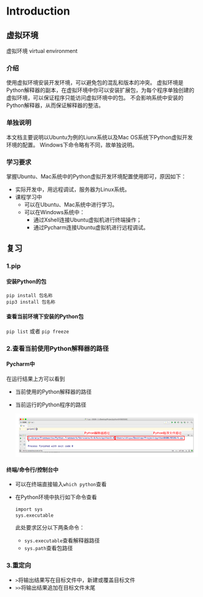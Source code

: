 # Introduction

## 虚拟环境

虚拟环境 virtual environment

### 介绍

使用虚拟环境安装开发环境，可以避免包的混乱和版本的冲突。 虚拟环境是Python解释器的副本，在虚拟环境中你可以安装扩展包，为每个程序单独创建的虚拟环境，可以保证程序只能访问虚拟环境中的包。 不会影响系统中安装的Python解释器，从而保证解释器的整洁。

### 单独说明

本文档主要说明以Ubuntu为例的Liunx系统以及Mac OS系统下Python虚拟开发环境的配置。 Windows下命令略有不同，故单独说明。

### 学习要求

掌握Ubuntu、Mac系统中的Python虚拟开发环境配置使用即可，原因如下：

* 实际开发中，用远程调试，服务器为Linux系统。
* 课程学习中
  * 可以在Ubuntu、Mac系统中进行学习。
  * 可以在Windows系统中：
    * 通过Xshell连接Ubuntu虚拟机进行终端操作；
    * 通过Pycharm连接Ubuntu虚拟机进行远程调试。

## 复习

### 1.pip

#### 安装Python的包

```text
pip install 包名称
pip3 install 包名称
```

#### 查看当前环境下安装的Python包

`pip list` 或者 `pip freeze`

### 2.查看当前使用Python解释器的路径

#### Pycharm中

在运行结果上方可以看到

* 当前使用的Python解释器的路径
* 当前运行的Python程序的路径

  ![](.gitbook/assets/ping-mu-kuai-zhao-20180407-xia-wu-9.29.13.png)

#### 终端/命令行/控制台中

* 可以在终端直接输入`which python`查看
* 在Python环境中执行如下命令查看

  ```text
  import sys
  sys.executable
  ```

  此处要求区分以下两条命令：

  * `sys.executable`查看解释器路径 
  * `sys.path`查看包路径

### 3.重定向

* `>`将输出结果写在目标文件中，新建或覆盖目标文件
* `>>`将输出结果追加在目标文件末尾

